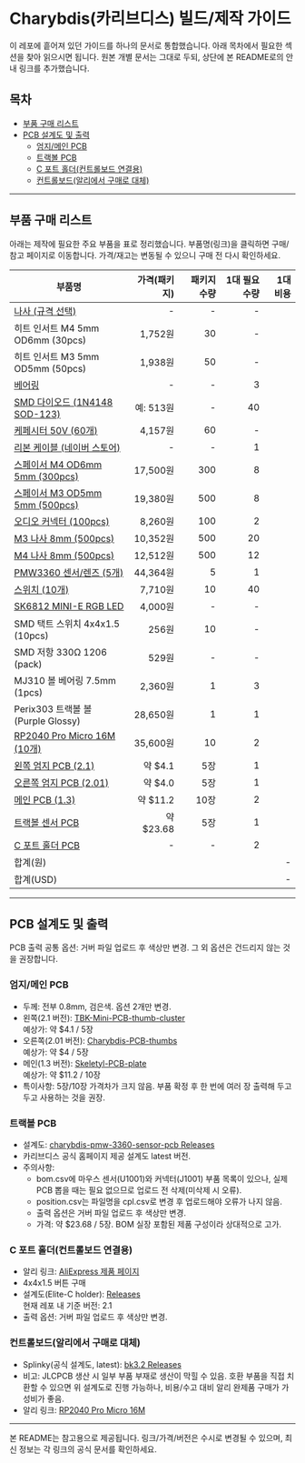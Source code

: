 # Charybdis(카리브디스) 빌드/제작 가이드

이 레포에 흩어져 있던 가이드를 하나의 문서로 통합했습니다. 아래 목차에서 필요한 섹션을 찾아 읽으시면 됩니다. 원본 개별 문서는 그대로 두되, 상단에 본 README로의 안내 링크를 추가했습니다.

## 목차
- [부품 구매 리스트](#부품-구매-리스트)
- [PCB 설계도 및 출력](#pcb-설계도-및-출력)
  - [엄지/메인 PCB](#엄지메인-pcb)
  - [트랙볼 PCB](#트랙볼-pcb)
  - [C 포트 홀더(컨트롤보드 연결용)](#c-포트-홀더컨트롤보드-연결용)
  - [컨트롤보드(알리에서 구매로 대체)](#컨트롤보드알리에서-구매로-대체)
 

---

## 부품 구매 리스트

아래는 제작에 필요한 주요 부품을 표로 정리했습니다. 부품명(링크)을 클릭하면 구매/참고 페이지로 이동합니다. 가격/재고는 변동될 수 있으니 구매 전 다시 확인하세요.

| 부품명 | 가격(패키지) | 패키지 수량 | 1대 필요 수량 | 1대 비용 |
|---|---:|---:|---:|---:|
| [나사 (규격 선택)](https://ko.aliexpress.com/item/1005006815826506.html?spm=a2g0o.cart.0.0.5f9c56baA1ySYV&mp=1&pdp_npi=5%40dis%21KRW%21KRW%201503%21KRW%20978%21%21KRW%20829%21%21%21%4021015b7d17542960956188740e0739%2112000038395985085%21ct%21KR%213017032214%21%215%210&gatewayAdapt=glo2kor) | - | - | - |  |
| 히트 인서트 M4 5mm OD6mm (30pcs) | 1,752원 | 30 | - |  |
| 히트 인서트 M3 5mm OD5mm (50pcs) | 1,938원 | 50 | - |  |
| [베어링](https://ko.aliexpress.com/item/1005003066404497.html?spm=a2g0o.cart.0.0.5f9c56baA1ySYV&mp=1&pdp_npi=5%40dis%21KRW%21KRW%202171%21KRW%201953%21%21KRW%201933%21%21%21%4021015b7d17542960956188740e0739%2112000023742247065%21ct%21KR%213017032214%21%213%210&gatewayAdapt=glo2kor) | - | - | 3 |  |
| [SMD 다이오드 (1N4148 SOD-123)](https://ko.aliexpress.com/item/1005003194674618.html?spm=a2g0o.productlist.main.3.96101Dr01Dr0ow&algo_pvid=b5cfc52d-412c-4784-94c4-21f35d6dd5e2&algo_exp_id=b5cfc52d-412c-4784-94c4-21f35d6dd5e2-2&pdp_ext_f=%7B%22order%22%3A%22199%22%2C%22eval%22%3A%221%22%7D&pdp_npi=4%40dis%21KRW%21513%21513%21%21%210.36%210.36%21%40212e520d17543139952171048eba45%2112000024602962919%21sea%21KR%213017032214%21X&curPageLogUid=RfdoxE136ZaO&utparam-url=scene%3Asearch%7Cquery_from%3A) | 예: 513원 | - | 40 |  |
| [케페시터 50V (60개)](https://ko.aliexpress.com/item/1005007350273364.html?spm=a2g0o.order_detail.order_detail_item.3.43675ccdiuI7qY&gatewayAdapt=glo2kor) | 4,157원 | 60 | - |  |
| [리본 케이블 (네이버 스토어)](https://smartstore.naver.com/spec/products/5320955211?NaPm=ct%3Dmf9oxihc%7Cci%3Dcheckout%7Ctr%3Dppc%7Ctrx%3Dnull%7Chk%3D50c081cdf807c9175ef8d4ae90eb14b9ea825efe) | - | - | 1 |  |
| [스페이서 M4 OD6mm 5mm (300pcs)](https://ko.aliexpress.com/item/1005008666672949.html?spm=a2g0o.order_detail.order_detail_item.3.2bce5ccdzeoPn8&gatewayAdapt=glo2kor) | 17,500원 | 300 | 8 |  |
| [스페이서 M3 OD5mm 5mm (500pcs)](https://ko.aliexpress.com/item/1005008666672949.html?spm=a2g0o.order_detail.order_detail_item.3.2bce5ccdzeoPn8&gatewayAdapt=glo2kor) | 19,380원 | 500 | 8 |  |
| [오디오 커넥터 (100pcs)](https://ko.aliexpress.com/item/1005003111662179.html?spm=a2g0o.order_list.order_list_main.15.21ef140fA7MsY6&gatewayAdapt=glo2kor) | 8,260원 | 100 | 2 |  |
| [M3 나사 8mm (500pcs)](https://ko.aliexpress.com/item/1005003205577232.html?spm=a2g0o.order_list.order_list_main.25.21ef140fA7MsY6&gatewayAdapt=glo2kor) | 10,352원 | 500 | 20 |  |
| [M4 나사 8mm (500pcs)](https://ko.aliexpress.com/item/1005003205577232.html?spm=a2g0o.order_list.order_list_main.30.21ef140fA7MsY6&gatewayAdapt=glo2kor) | 12,512원 | 500 | 12 |  |
| [PMW3360 센서/렌즈 (5개)](https://ko.aliexpress.com/item/4000904265601.html?spm=a2g0o.order_list.order_list_main.35.21ef140fA7MsY6&gatewayAdapt=glo2kor) | 44,364원 | 5 | 1 |  |
| [스위치 (10개)](https://ko.aliexpress.com/item/1005001291287576.html?spm=a2g0o.order_list.order_list_main.40.21ef140fA7MsY6&gatewayAdapt=glo2kor) | 7,710원 | 10 | 40 |  |
| [SK6812 MINI-E RGB LED](https://ko.aliexpress.com/item/1005007863635868.html?spm=a2g0o.order_list.order_list_main.45.21ef140fA7MsY6&gatewayAdapt=glo2kor) | 4,000원 | - | - |  |
| SMD 택트 스위치 4x4x1.5 (10pcs) | 256원 | 10 | - |  |
| SMD 저항 330Ω 1206 (pack) | 529원 | - | - |  |
| MJ310 볼 베어링 7.5mm (1pcs) | 2,360원 | 1 | 3 |  |
| Perix303 트랙볼 볼 (Purple Glossy) | 28,650원 | 1 | 1 |  |
| [RP2040 Pro Micro 16M (10개)](https://ko.aliexpress.com/item/1005005980167753.html?spm=a2g0o.order_list.order_list_main.50.21ef140fA7MsY6&gatewayAdapt=glo2kor) | 35,600원 | 10 | 2 |  |
| [왼쪽 엄지 PCB (2.1)](https://github.com/Bastardkb/TBK-Mini-PCB-thumb-cluster) | 약 $4.1 | 5장 | 1 |  |
| [오른쪽 엄지 PCB (2.01)](https://github.com/Bastardkb/Charybdis-PCB-thumbs) | 약 $4.0 | 5장 | 1 |  |
| [메인 PCB (1.3)](https://github.com/Bastardkb/Skeletyl-PCB-plate) | 약 $11.2 | 10장 | 2 |  |
| [트랙볼 센서 PCB](https://github.com/Bastardkb/charybdis-pmw-3360-sensor-pcb/releases) | 약 $23.68 | 5장 | 1 |  |
| [C 포트 홀더 PCB](https://github.com/Bastardkb/Elite-C-holder/releases) | - | - | 2 |  |
| 합계(원) |  |  |  | - |
| 합계(USD) |  |  |  | - |

---

## PCB 설계도 및 출력

PCB 출력 공통 옵션: 거버 파일 업로드 후 색상만 변경. 그 외 옵션은 건드리지 않는 것을 권장합니다.

### 엄지/메인 PCB

- 두께: 전부 0.8mm, 검은색. 옵션 2개만 변경.
- 왼쪽(2.1 버전): [TBK-Mini-PCB-thumb-cluster](https://github.com/Bastardkb/TBK-Mini-PCB-thumb-cluster)  
  예상가: 약 $4.1 / 5장
- 오른쪽(2.01 버전): [Charybdis-PCB-thumbs](https://github.com/Bastardkb/Charybdis-PCB-thumbs)  
  예상가: 약 $4 / 5장
- 메인(1.3 버전): [Skeletyl-PCB-plate](https://github.com/Bastardkb/Skeletyl-PCB-plate)  
  예상가: 약 $11.2 / 10장
- 특이사항: 5장/10장 가격차가 크지 않음. 부품 확정 후 한 번에 여러 장 출력해 두고두고 사용하는 것을 권장.

### 트랙볼 PCB

- 설계도: [charybdis-pmw-3360-sensor-pcb Releases](https://github.com/Bastardkb/charybdis-pmw-3360-sensor-pcb/releases)  
- 카리브디스 공식 홈페이지 제공 설계도 latest 버전.
- 주의사항:  
  - bom.csv에 마우스 센서(U1001)와 커넥터(J1001) 부품 목록이 있으나, 실제 PCB 뽑을 때는 필요 없으므로 업로드 전 삭제(미삭제 시 오류).  
  - position.csv는 파일명을 cpl.csv로 변경 후 업로드해야 오류가 나지 않음.  
  - 출력 옵션은 거버 파일 업로드 후 색상만 변경.  
  - 가격: 약 $23.68 / 5장. BOM 실장 포함된 제품 구성이라 상대적으로 고가.

### C 포트 홀더(컨트롤보드 연결용)

- 알리 링크: [AliExpress 제품 페이지](https://ko.aliexpress.com/item/1005001304569553.html?spm=a2g0s.9042311.0.0.27424c4dDwgcp7&gatewayAdapt=glo2kor)
- 4x4x1.5 버튼 구매
- 설계도(Elite-C holder): [Releases](https://github.com/Bastardkb/Elite-C-holder/releases)  
  현재 레포 내 기준 버전: 2.1  
- 출력 옵션: 거버 파일 업로드 후 색상만 변경.

### 컨트롤보드(알리에서 구매로 대체)

- Splinky(공식 설계도, latest): [bk3.2 Releases](https://github.com/Bastardkb/Splinky/releases/tag/bk3.2)  
- 비고: JLCPCB 생산 시 일부 부품 부재로 생산이 막힐 수 있음. 호환 부품을 직접 치환할 수 있으면 위 설계도로 진행 가능하나, 비용/수고 대비 알리 완제품 구매가 가성비가 좋음.
- 알리 링크: [RP2040 Pro Micro 16M](https://ko.aliexpress.com/item/1005005980167753.html?spm=a2g0o.cart.0.0.5f9c56baA1ySYV&mp=1&pdp_npi=5%40dis%21KRW%21KRW%203560%21KRW%203560%21%21KRW%203560%21%21%21%4021015b7d17542960956188740e0739%2112000035965729680%21ct%21KR%213017032214%21%213%210&gatewayAdapt=glo2kor)

---


본 README는 참고용으로 제공됩니다. 링크/가격/버전은 수시로 변경될 수 있으며, 최신 정보는 각 링크의 공식 문서를 확인하세요.
